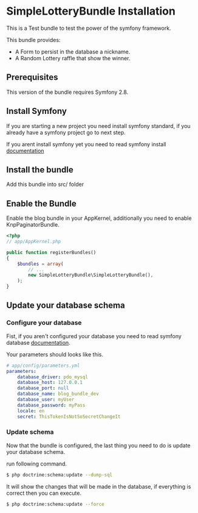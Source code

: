 # SimpleLotteryBundle Installation

This is a Test bundle to test the power of the symfony framework.

This bundle provides:
- A Form to persist in the database a nickname.
- A Random Lottery raffle that show the winner.

## Prerequisites

This version of the bundle requires Symfony 2.8.


## Install Symfony

If you are starting a new project you need install symfony standard, if you already 
have a symfony project go to next step.

If you arent install symfony yet you need to read symfony install
[documentation](http://symfony.com/doc/current/book/installation.html)

## Install the bundle

Add this bundle into src/ folder

## Enable the Bundle

Enable the blog bundle in your AppKernel, additionally you need to enable KnpPaginatorBundle.

``` php
<?php
// app/AppKernel.php

public function registerBundles()
{
    $bundles = array(
        // ...
        new SimpleLotteryBundle\SimpleLotteryBundle(),
    );
}
```

## Update your database schema

### Configure your database

Fist, if you aren't configured your database you need to read symfony database
[documentation](http://symfony.com/doc/current/book/doctrine.html).

Your parameters should looks like this.

``` yml
# app/config/parameters.yml
parameters:
    database_driver: pdo_mysql
    database_host: 127.0.0.1
    database_port: null
    database_name: blog_bundle_dev
    database_user: myUser
    database_password: myPass
    locale: en
    secret: ThisTokenIsNotSoSecretChangeIt
```

### Update schema

Now that the bundle is configured, the last thing you need to do is update your database schema.

run following command.

``` bash
$ php doctrine:schema:update --dump-sql
```

It will show the changes that will be made ​​in the database, if everything is correct then you can execute.

``` bash
$ php doctrine:schema:update --force
```
